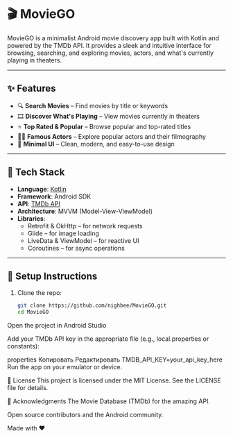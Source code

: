 # 🎬 MovieGO

MovieGO is a minimalist Android movie discovery app built with Kotlin and powered by the TMDb API. It provides a sleek and intuitive interface for browsing, searching, and exploring movies, actors, and what's currently playing in theaters.



---

## ✨ Features

- 🔍 **Search Movies** – Find movies by title or keywords  
- 🎞️ **Discover What's Playing** – View movies currently in theaters  
- ⭐ **Top Rated & Popular** – Browse popular and top-rated titles  
- 🧑‍🎤 **Famous Actors** – Explore popular actors and their filmography  
- 🎨 **Minimal UI** – Clean, modern, and easy-to-use design

---

## 🚀 Tech Stack

- **Language**: [Kotlin](https://kotlinlang.org/)
- **Framework**: Android SDK
- **API**: [TMDb API](https://www.themoviedb.org/documentation/api)
- **Architecture**: MVVM (Model-View-ViewModel)
- **Libraries**:
  - Retrofit & OkHttp – for network requests
  - Glide – for image loading
  - LiveData & ViewModel – for reactive UI
  - Coroutines – for async operations

---

## 🔧 Setup Instructions

1. Clone the repo:
   ```bash
   git clone https://github.com/nighbee/MovieGO.git
   cd MovieGO
Open the project in Android Studio

Add your TMDb API key in the appropriate file (e.g., local.properties or constants):

properties
Копировать
Редактировать
TMDB_API_KEY=your_api_key_here
Run the app on your emulator or device.

📄 License
This project is licensed under the MIT License. See the LICENSE file for details.

🙌 Acknowledgments
The Movie Database (TMDb) for the amazing API.

Open source contributors and the Android community.

Made with ❤️ 
